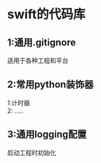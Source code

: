 # swift的代码库
## 1:通用.gitignore
适用于各种工程和平台
## 2:常用python装饰器
1:计时器\
2: .....
## 3:通用logging配置
启动工程时初始化

